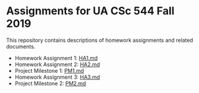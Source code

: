 # Assignments for UA CSc 544 Fall 2019

This repository contains descriptions of homework assignments and related documents.

- Homework Assignment 1: [HA1.md](HA1.md)
- Homework Assignment 2: [HA2.md](HA2.md)
- Project Milestone 1: [PM1.md](PM1.md)
- Homework Assignment 3: [HA3.md](HA3.md)
- Project Milestone 2: [PM2.md](PM2.md)
